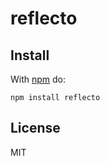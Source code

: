 # reflecto



## Install

With [npm](https://www.npmjs.com) do:

```
npm install reflecto
```

## License

MIT
